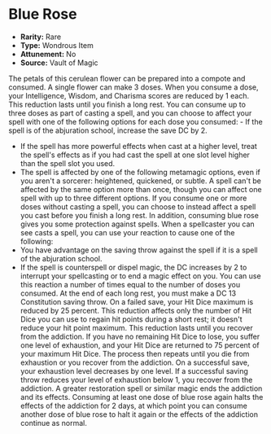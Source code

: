 # Blue Rose

- **Rarity:** Rare
- **Type:** Wondrous Item
- **Attunement:** No
- **Source:** Vault of Magic

The petals of this cerulean flower can be prepared into a compote and consumed. A single flower can make 3 doses. When you consume a dose, your Intelligence, Wisdom, and Charisma scores are reduced by 1 each. This reduction lasts until you finish a long rest. You can consume up to three doses as part of casting a spell, and you can choose to affect your spell with one of the following options for each dose you consumed: - If the spell is of the abjuration school, increase the save DC by 2.
- If the spell has more powerful effects when cast at a higher level, treat the spell's effects as if you had cast the spell at one slot level higher than the spell slot you used.
- The spell is affected by one of the following metamagic options, even if you aren't a sorcerer: heightened, quickened, or subtle. A spell can't be affected by the same option more than once, though you can affect one spell with up to three different options. If you consume one or more doses without casting a spell, you can choose to instead affect a spell you cast before you finish a long rest. In addition, consuming blue rose gives you some protection against spells. When a spellcaster you can see casts a spell, you can use your reaction to cause one of the following:
- You have advantage on the saving throw against the spell if it is a spell of the abjuration school.
- If the spell is counterspell or dispel magic, the DC increases by 2 to interrupt your spellcasting or to end a magic effect on you. You can use this reaction a number of times equal to the number of doses you consumed. At the end of each long rest, you must make a DC 13 Constitution saving throw. On a failed save, your Hit Dice maximum is reduced by 25 percent. This reduction affects only the number of Hit Dice you can use to regain hit points during a short rest; it doesn't reduce your hit point maximum. This reduction lasts until you recover from the addiction. If you have no remaining Hit Dice to lose, you suffer one level of exhaustion, and your Hit Dice are returned to 75 percent of your maximum Hit Dice. The process then repeats until you die from exhaustion or you recover from the addiction. On a successful save, your exhaustion level decreases by one level. If a successful saving throw reduces your level of exhaustion below 1, you recover from the addiction. A greater restoration spell or similar magic ends the addiction and its effects. Consuming at least one dose of blue rose again halts the effects of the addiction for 2 days, at which point you can consume another dose of blue rose to halt it again or the effects of the addiction continue as normal.
